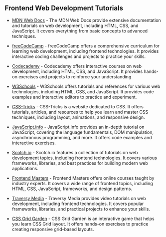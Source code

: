 ## Frontend Web Development Tutorials

- [MDN Web Docs](https://developer.mozilla.org/en-US/docs/Web) - The MDN Web Docs provide extensive documentation and tutorials on web development, including HTML, CSS, and JavaScript. It covers everything from basic concepts to advanced techniques.

- [freeCodeCamp](https://www.freecodecamp.org/learn/) - freeCodeCamp offers a comprehensive curriculum for learning web development, including frontend technologies. It provides interactive coding challenges and projects to practice your skills.

- [Codecademy](https://www.codecademy.com/learn/paths/web-development) - Codecademy offers interactive courses on web development, including HTML, CSS, and JavaScript. It provides hands-on exercises and projects to reinforce your understanding.

- [W3Schools](https://www.w3schools.com/) - W3Schools offers tutorials and references for various web technologies, including HTML, CSS, and JavaScript. It provides code examples and interactive editors to practice and experiment.

- [CSS-Tricks](https://css-tricks.com/) - CSS-Tricks is a website dedicated to CSS. It offers tutorials, articles, and resources to help you learn and master CSS techniques, including layout, animations, and responsive design.

- [JavaScript.info](https://javascript.info/) - JavaScript.info provides an in-depth tutorial on JavaScript, covering the language fundamentals, DOM manipulation, asynchronous programming, and more. It offers code examples and interactive exercises.

- [Scotch.io](https://scotch.io/tutorials) - Scotch.io features a collection of tutorials on web development topics, including frontend technologies. It covers various frameworks, libraries, and best practices for building modern web applications.

- [Frontend Masters](https://frontendmasters.com/) - Frontend Masters offers online courses taught by industry experts. It covers a wide range of frontend topics, including HTML, CSS, JavaScript, frameworks, and design patterns.

- [Traversy Media](https://www.traversymedia.com/) - Traversy Media provides video tutorials on web development, including frontend technologies. It covers popular frameworks, libraries, and practical projects to enhance your skills.

- [CSS Grid Garden](https://cssgridgarden.com/) - CSS Grid Garden is an interactive game that helps you learn CSS Grid layout. It offers hands-on exercises to practice creating responsive grid-based layouts.
